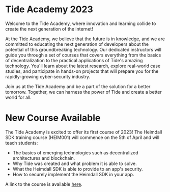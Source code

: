 # Tide Academy 2023
Welcome to the Tide Academy, where innovation and learning collide to create the next generation of the internet!

At the Tide Academy, we believe that the future is in knowledge, and we are committed to educating the next generation of developers about the potential of this groundbreaking technology. Our dedicated instructors will guide you through a set of courses that covers everything from the basics of decentralization to the practical applications of Tide's amazing technology. You'll learn about the latest research, explore real-world case studies, and participate in hands-on projects that will prepare you for the rapidly-growing cyber-security industry.

Join us at the Tide Academy and be a part of the solution for a better tomorrow. Together, we can harness the power of Tide and create a better world for all.

# New Course Available
The Tide Academy is excited to offer its first course of 2023! The Heimdall SDK training course (HEIM001) will commence on the 5th of April and will teach students:
- The basics of emerging technologies such as decentralized architectures and blockchain.
- Why Tide was created and what problem it is able to solve.
- What the Heimdall SDK is able to provide to an app's security.
- How to securely implement the Heimdall SDK in your app.

A link to the course is available [here](https://github.com/tide-foundation/TideAcademy/tree/main/HEIM101).

